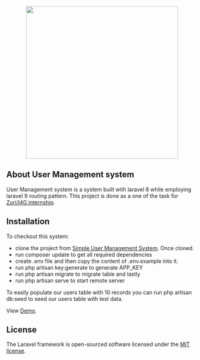 <p align="center"><a href="https://training.zuri.team/" target="_blank"><img src="https://zuri-user-management-system.herokuapp.com/public/assets/images/logo.svg" width="400"></a></p>

## About User Management system

User Management system is a  system built with laravel 8 while employing laravel 9 routing pattern. This project is done as a one of the task for  [Zuri/I4G internship](https://training.zuri.team/). 

## Installation

To checkout this system:
- clone the project from [Simple User Management System](https://github.com/sirval/zuri-task-8). Once cloned.
- run composer update to get all required dependencies
- create .env file and then copy the content of .env.example into it.
- run php artisan key:generate to generate APP_KEY
- run php artisan migrate to migrate table and lastly
- run php artisan serve to start remote server

To easily populate our users table with 10 records you can run php artisan db:seed to seed our users table with test data.

View [Demo](https://zuri-user-management-system.herokuapp.com/).

## License

The Laravel framework is open-sourced software licensed under the [MIT license](https://opensource.org/licenses/MIT).
